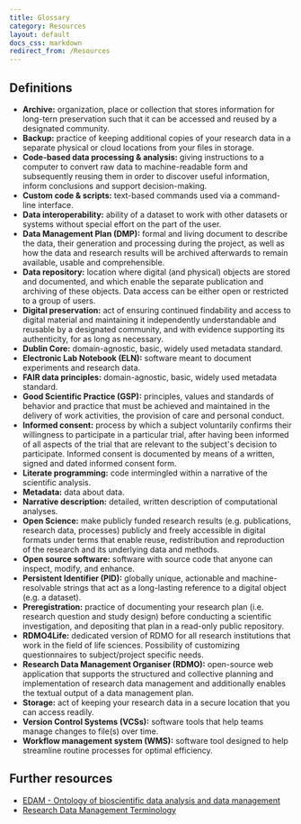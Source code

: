 ```yaml
---
title: Glossary
category: Resources
layout: default
docs_css: markdown
redirect_from: /Resources
---
```


## Definitions

* **Archive:** organization, place or collection that stores information for long-tern preservation such that it can be accessed and reused by a designated community.
* **Backup:** practice of keeping additional copies of your research data in a separate physical or cloud locations from your files in storage.
* **Code-based data processing & analysis:** giving instructions to a computer to convert raw data to machine-readable form and subsequently reusing them in order to discover useful information, inform conclusions and support decision-making.
* **Custom code & scripts:** text-based commands used via a command-line interface.
* **Data interoperability:** ability of a dataset to work with other datasets or systems without special effort on the part of the user.
* **Data Management Plan (DMP):** formal and living document to describe the data, their generation and processing during the project, as well as how the data and research results will be archived afterwards to remain available, usable and comprehensible.
* **Data repository:** location where digital (and physical) objects are stored and documented, and which enable the separate publication and archiving of these objects. Data access can be either open or restricted to a group of users.
* **Digital preservation:** act of ensuring continued findability and access to digital material and maintaining it independently understandable and reusable by a designated community, and with evidence supporting its authenticity, for as long as necessary.
* **Dublin Core:** domain-agnostic, basic, widely used metadata standard.
* **Electronic Lab Notebook (ELN):** software meant to document experiments and research data.
* **FAIR data principles:** domain-agnostic, basic, widely used metadata standard.
* **Good Scientific Practice (GSP):** principles, values and standards of behavior and practice that must be achieved and maintained in the delivery of work activities, the provision of care and personal conduct.
* **Informed consent:** process by which a subject voluntarily confirms their willingness to participate in a particular trial, after having been informed of all aspects of the trial that are relevant to the subject's decision to participate. Informed consent is documented by means of a written, signed and dated informed consent form.
* **Literate programming:** code intermingled within a narrative of the scientific analysis.
* **Metadata:** data about data.
* **Narrative description:** detailed, written description of computational analyses.
* **Open Science:** make publicly funded research results (e.g. publications, research data, processes) publicly and freely accessible in digital formats under terms that enable reuse, redistribution and reproduction of the research and its underlying data and methods.
* **Open source software:** software with source code that anyone can inspect, modify, and enhance.
* **Persistent Identifier (PID):** globally unique, actionable and machine-resolvable strings that act as a long-lasting reference to a digital object (e.g. a dataset).
* **Preregistration:** practice of documenting your research plan (i.e. research question and study design) before conducting a scientific investigation, and depositing that plan in a read-only public repository.
* **RDMO4Life:** dedicated version of RDMO for all research institutions that work in the field of life sciences. Possibility of customizing questionnaires to subject/project specific needs.
* **Research Data Management Organiser (RDMO):** open-source web application that supports the structured and collective planning and implementation of research data management and additionally enables the textual output of a data management plan.
* **Storage:** act of keeping your research data in a secure location that you can access readily.
* **Version Control Systems (VCSs):** software tools that help teams manage changes to file(s) over time. 
* **Workflow management system (WMS):** software tool designed to help streamline routine processes for optimal efficiency.

## Further resources
* [EDAM - Ontology of bioscientific data analysis and data management](http://edamontology.org/page)
* [Research Data Management Terminology](https://codata.org/initiatives/data-science-and-stewardship/rdm-terminology-wg/rdm-terminology/)
